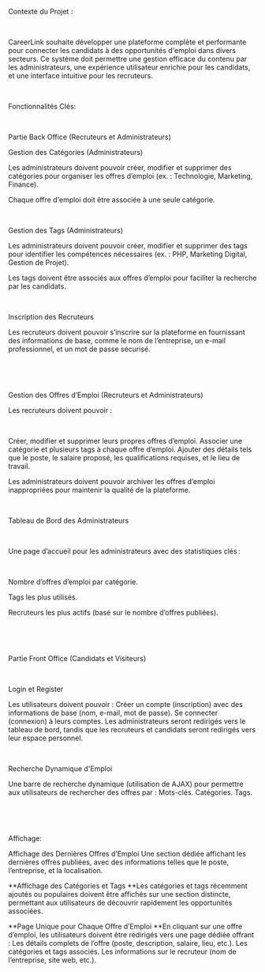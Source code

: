 Contexte du Projet :

​

CareerLink souhaite développer une plateforme complète et performante pour connecter les candidats à des opportunités d'emploi dans divers secteurs. Ce système doit permettre une gestion efficace du contenu par les administrateurs, une expérience utilisateur enrichie pour les candidats, et une interface intuitive pour les recruteurs.

​

Fonctionnalités Clés:

​

Partie Back Office (Recruteurs et Administrateurs)

Gestion des Catégories (Administrateurs)

Les administrateurs doivent pouvoir créer, modifier et supprimer des catégories pour organiser les offres d’emploi (ex. : Technologie, Marketing, Finance).

Chaque offre d'emploi doit être associée à une seule catégorie.

​

Gestion des Tags (Administrateurs)

Les administrateurs doivent pouvoir créer, modifier et supprimer des tags pour identifier les compétences nécessaires (ex. : PHP, Marketing Digital, Gestion de Projet).

Les tags doivent être associés aux offres d’emploi pour faciliter la recherche par les candidats.

​

Inscription des Recruteurs

Les recruteurs doivent pouvoir s’inscrire sur la plateforme en fournissant des informations de base, comme le nom de l’entreprise, un e-mail professionnel, et un mot de passe sécurisé.

​

​

Gestion des Offres d’Emploi (Recruteurs et Administrateurs)

Les recruteurs doivent pouvoir :

​

Créer, modifier et supprimer leurs propres offres d’emploi.
Associer une catégorie et plusieurs tags à chaque offre d’emploi.
Ajouter des détails tels que le poste, le salaire proposé, les qualifications requises, et le lieu de travail.
​

Les administrateurs doivent pouvoir archiver les offres d’emploi inappropriées pour maintenir la qualité de la plateforme.

​

Tableau de Bord des Administrateurs

​

Une page d’accueil pour les administrateurs avec des statistiques clés :

​

Nombre d’offres d’emploi par catégorie.

Tags les plus utilisés.

Recruteurs les plus actifs (basé sur le nombre d’offres publiées).

​

​

Partie Front Office (Candidats et Visiteurs)

​

Login et Register

Les utilisateurs doivent pouvoir : Créer un compte (inscription) avec des informations de base (nom, e-mail, mot de passe). Se connecter (connexion) à leurs comptes. Les administrateurs seront redirigés vers le tableau de bord, tandis que les recruteurs et candidats seront redirigés vers leur espace personnel.

​

Recherche Dynamique d'Emploi

Une barre de recherche dynamique (utilisation de AJAX) pour permettre aux utilisateurs de rechercher des offres par : Mots-clés. Catégories. Tags.

​

​

Affichage:

Affichage des Dernières Offres d’Emploi Une section dédiée affichant les dernières offres publiées, avec des informations telles que le poste, l’entreprise, et la localisation.

**Affichage des Catégories et Tags **Les catégories et tags récemment ajoutés ou populaires doivent être affichés sur une section distincte, permettant aux utilisateurs de découvrir rapidement les opportunités associées.

**Page Unique pour Chaque Offre d’Emploi **En cliquant sur une offre d’emploi, les utilisateurs doivent être redirigés vers une page dédiée offrant : Les détails complets de l’offre (poste, description, salaire, lieu, etc.). Les catégories et tags associés. Les informations sur le recruteur (nom de l’entreprise, site web, etc.).